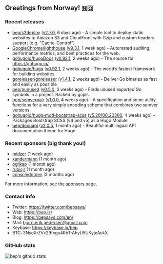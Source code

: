 ## Greetings from Norway! 🇳🇴

### Recent releases
- [bep/s3deploy](https://github.com/bep/s3deploy) ([v2.7.0](https://github.com/bep/s3deploy/releases/tag/v2.7.0), 6 days ago) - A simple tool to deploy static websites to Amazon S3 and CloudFront with Gzip and custom headers support (e.g. &#34;Cache-Control&#34;)
- [GoogleChrome/lighthouse](https://github.com/GoogleChrome/lighthouse) ([v9.3.1](https://github.com/GoogleChrome/lighthouse/releases/tag/v9.3.1), 1 week ago) - Automated auditing, performance metrics, and best practices for the web.
- [gohugoio/hugoDocs](https://github.com/gohugoio/hugoDocs) ([v0.92.1](https://github.com/gohugoio/hugoDocs/releases/tag/v0.92.1), 2 weeks ago) - The source for https://gohugo.io/
- [gohugoio/hugo](https://github.com/gohugoio/hugo) ([v0.92.1](https://github.com/gohugoio/hugo/releases/tag/v0.92.1), 2 weeks ago) - The world’s fastest framework for building websites.
- [goreleaser/goreleaser](https://github.com/goreleaser/goreleaser) ([v1.4.1](https://github.com/goreleaser/goreleaser/releases/tag/v1.4.1), 2 weeks ago) - Deliver Go binaries as fast and easily as possible
- [bep/punused](https://github.com/bep/punused) ([v0.5.0](https://github.com/bep/punused/releases/tag/v0.5.0), 3 weeks ago) - Finds unused _exported_ Go symbols in a project. Backed by gopls.
- [bep/semverpair](https://github.com/bep/semverpair) ([v1.0.0](https://github.com/bep/semverpair/releases/tag/v1.0.0), 4 weeks ago) - A specification and some utility functions for a very simple encoding scheme that combines two semver versions.
- [gohugoio/hugo-mod-bootstrap-scss](https://github.com/gohugoio/hugo-mod-bootstrap-scss) ([v5.20100.20300](https://github.com/gohugoio/hugo-mod-bootstrap-scss/releases/tag/v5.20100.20300), 4 weeks ago) - Packages Bootstrap SCSS (v4 and v5) as a Hugo Module
- [bep/docuapi](https://github.com/bep/docuapi) ([v2.0.5](https://github.com/bep/docuapi/releases/tag/v2.0.5), 1 month ago) - Beautiful multilingual API documentation theme for Hugo


### Recent sponsors (big thank you!)

- [midzer](https://github.com/midzer) (1 week ago)
- [xandermann](https://github.com/xandermann) (1 month ago)
- [oglikap](https://github.com/oglikap) (1 month ago)
- [rubiojr](https://github.com/rubiojr) (1 month ago)
- [consoledotdev](https://github.com/consoledotdev) (2 months ago)

For more information, see [the sponsors page](https://github.com/sponsors/bep/).

### Contact info
- Twitter: https://twitter.com/bepsays/
- Web: https://bep.is/
- Blog: https://bepsays.com/en/
- Mail: bjorn.erik.pedersen@gmail.com
- Keybase: https://keybase.io/bep
- BTC: 3NseXrZVx29fxgu4RbTrAhyU5UKyjeAukX


### GitHub stats
![bep's github stats](https://github-readme-stats.vercel.app/api?username=bep&count_private=true&hide_title=true)

